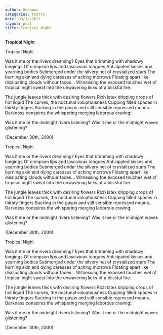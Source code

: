 ```yaml
---
author: Unknown
categories: Poetry
date: 09/12/2011
layout: post
title: Tropical Night
---
```


**Tropical Night**

Tropical Night

Was it me or the rivers dreaming?
Eyes that brimming with shadowy longings
Of crimpson lips and lascivious tongues
Anticipated kisses and yearning bodies
Submerged under the silvery net of crystalized stars
The burning skin and dying caresses of aching morrows
Floating apart like dissipating clouds withour faces...
Witnessing the exposed touches wet of tropical night sweat
Into the unwavering licks of a blissful fire.

The jungle leaves thick with desiring flowers
Rich latex dripping drops of hot liquid
The curves, the noctunal voluptousness
Cupping filled spaces in thirsty fingers
Sucking in the gasps and still sensible repressed moans...
Darkness conspires the whispering merging laborous craving:

Was it me or the midnight rivers listening?
Was it me or the midnight waves glistening?

(December 30th, 2000)

Tropical Night

Was it me or the rivers dreaming?
Eyes that brimming with shadowy longings
Of crimpson lips and lascivious tongues
Anticipated kisses and yearning bodies
Submerged under the silvery net of crystalized stars
The burning skin and dying caresses of aching morrows
Floating apart like dissipating clouds withour faces...
Witnessing the exposed touches wet of tropical night sweat
Into the unwavering licks of a blissful fire.

The jungle leaves thick with desiring flowers
Rich latex dripping drops of hot liquid
The curves, the noctunal voluptousness
Cupping filled spaces in thirsty fingers
Sucking in the gasps and still sensible repressed moans...
Darkness conspires the whispering merging laborous craving:

Was it me or the midnight rivers listening?
Was it me or the midnight waves glistening?

(December 30th, 2000)

Tropical Night

Was it me or the rivers dreaming?
Eyes that brimming with shadowy longings
Of crimpson lips and lascivious tongues
Anticipated kisses and yearning bodies
Submerged under the silvery net of crystalized stars
The burning skin and dying caresses of aching morrows
Floating apart like dissipating clouds withour faces...
Witnessing the exposed touches wet of tropical night sweat
Into the unwavering licks of a blissful fire.

The jungle leaves thick with desiring flowers
Rich latex dripping drops of hot liquid
The curves, the noctunal voluptousness
Cupping filled spaces in thirsty fingers
Sucking in the gasps and still sensible repressed moans...
Darkness conspires the whispering merging laborous craving:

Was it me or the midnight rivers listening?
Was it me or the midnight waves glistening?

(December 30th, 2000)
